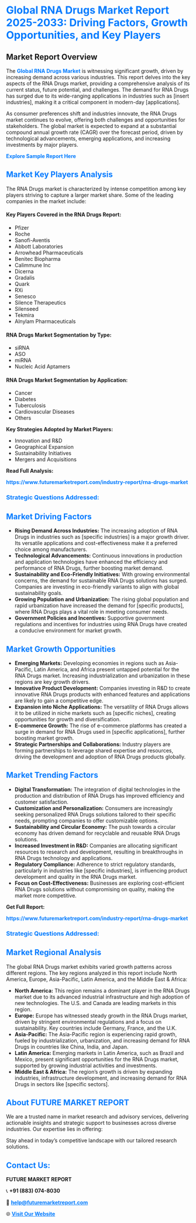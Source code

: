 <h1 style="color: #007BFF;">Global RNA Drugs Market Report 2025-2033: Driving Factors, Growth Opportunities, and Key Players</h1>

<section id="overview">
<h2>Market Report Overview</h2>
<p>The <a href="https://www.futuremarketreport.com/industry-report/rna-drugs-market" style="color: #007BFF; text-decoration: none;"><strong>Global RNA Drugs Market</strong></a> is witnessing significant growth, driven by increasing demand across various industries. This report delves into the key aspects of the RNA Drugs market, providing a comprehensive analysis of its current status, future potential, and challenges. The demand for RNA Drugs has surged due to its wide-ranging applications in industries such as [insert industries], making it a critical component in modern-day [applications].</p>
<p>As consumer preferences shift and industries innovate, the RNA Drugs market continues to evolve, offering both challenges and opportunities for stakeholders. The global market is expected to expand at a substantial compound annual growth rate (CAGR) over the forecast period, driven by technological advancements, emerging applications, and increasing investments by major players.</p>
</section>

<section id="overview">
<p><a href="https://www.futuremarketreport.com/request-sample/reportId=58209" style="color: #007BFF; text-decoration: none;"><strong>Explore Sample Report Here</strong></a></p>
</section>

<section id="key-players">
<h2 style="color: #007BFF;">Market Key Players Analysis</h2>
<p>The RNA Drugs market is characterized by intense competition among key players striving to capture a larger market share. Some of the leading companies in the market include:</p>
<h4>Key Players Covered in the RNA Drugs Report:</h4>
<ul><li>Pfizer</li><li>Roche</li><li>Sanofi-Aventis</li><li>Abbott Laboratories</li><li>Arrowhead Pharmaceuticals</li><li>Benitec Biopharma</li><li>Calimmune Inc</li><li>Dicerna</li><li>Gradalis</li><li>Quark</li><li>RXi</li><li>Senesco</li><li>Silence Therapeutics</li><li>Silenseed</li><li>Tekmira</li><li>Alnylam Pharmaceuticals</li></ul>
<h4>RNA Drugs Market Segmentation by Type:</h4>
<ul><li>siRNA</li><li>ASO</li><li>miRNA</li><li>Nucleic Acid Aptamers</li></ul>

<h4>RNA Drugs Market Segmentation by Application:</h4>
<ul><li>Cancer</li><li>Diabetes</li><li>Tuberculosis</li><li>Cardiovascular Diseases</li><li>Others</li></ul>
<p><strong>Key Strategies Adopted by Market Players:</strong></p>
<ul>
<li>Innovation and R&D</li>
<li>Geographical Expansion</li>
<li>Sustainability Initiatives</li>
<li>Mergers and Acquisitions</li>
</ul>
</section>

<section>
<p><strong>Read Full Analysis: </strong></p><a href="https://www.futuremarketreport.com/industry-report/rna-drugs-market" style="color: #007BFF; text-decoration: none;"><strong>https://www.futuremarketreport.com/industry-report/rna-drugs-market</strong></a>
<h3 style="color: #007BFF;">Strategic Questions Addressed:</h3>
</section>

<section id="driving-factors">
<h2 style="color: #007BFF;">Market Driving Factors</h2>
<ul>
<li><strong>Rising Demand Across Industries:</strong> The increasing adoption of RNA Drugs in industries such as [specific industries] is a major growth driver. Its versatile applications and cost-effectiveness make it a preferred choice among manufacturers.</li>
<li><strong>Technological Advancements:</strong> Continuous innovations in production and application technologies have enhanced the efficiency and performance of RNA Drugs, further boosting market demand.</li>
<li><strong>Sustainability and Eco-Friendly Initiatives:</strong> With growing environmental concerns, the demand for sustainable RNA Drugs solutions has surged. Companies are investing in eco-friendly variants to align with global sustainability goals.</li>
<li><strong>Growing Population and Urbanization:</strong> The rising global population and rapid urbanization have increased the demand for [specific products], where RNA Drugs plays a vital role in meeting consumer needs.</li>
<li><strong>Government Policies and Incentives:</strong> Supportive government regulations and incentives for industries using RNA Drugs have created a conducive environment for market growth.</li>
</ul>
</section>

<section id="growth-opportunities">
<h2 style="color: #007BFF;">Market Growth Opportunities</h2>
<ul>
<li><strong>Emerging Markets:</strong> Developing economies in regions such as Asia-Pacific, Latin America, and Africa present untapped potential for the RNA Drugs market. Increasing industrialization and urbanization in these regions are key growth drivers.</li>
<li><strong>Innovative Product Development:</strong> Companies investing in R&D to create innovative RNA Drugs products with enhanced features and applications are likely to gain a competitive edge.</li>
<li><strong>Expansion into Niche Applications:</strong> The versatility of RNA Drugs allows it to be utilized in niche markets such as [specific niches], creating opportunities for growth and diversification.</li>
<li><strong>E-commerce Growth:</strong> The rise of e-commerce platforms has created a surge in demand for RNA Drugs used in [specific applications], further boosting market growth.</li>
<li><strong>Strategic Partnerships and Collaborations:</strong> Industry players are forming partnerships to leverage shared expertise and resources, driving the development and adoption of RNA Drugs products globally.</li>
</ul>
</section>

<section id="trending-factors">
<h2 style="color: #007BFF;">Market Trending Factors</h2>
<ul>
<li><strong>Digital Transformation:</strong> The integration of digital technologies in the production and distribution of RNA Drugs has improved efficiency and customer satisfaction.</li>
<li><strong>Customization and Personalization:</strong> Consumers are increasingly seeking personalized RNA Drugs solutions tailored to their specific needs, prompting companies to offer customizable options.</li>
<li><strong>Sustainability and Circular Economy:</strong> The push towards a circular economy has driven demand for recyclable and reusable RNA Drugs solutions.</li>
<li><strong>Increased Investment in R&D:</strong> Companies are allocating significant resources to research and development, resulting in breakthroughs in RNA Drugs technology and applications.</li>
<li><strong>Regulatory Compliance:</strong> Adherence to strict regulatory standards, particularly in industries like [specific industries], is influencing product development and quality in the RNA Drugs market.</li>
<li><strong>Focus on Cost-Effectiveness:</strong> Businesses are exploring cost-efficient RNA Drugs solutions without compromising on quality, making the market more competitive.</li>
</ul>
</section>

<section>
<p><strong>Get Full Report: </strong></p><a href="https://www.futuremarketreport.com/industry-report/rna-drugs-market" style="color: #007BFF; text-decoration: none;"><strong>https://www.futuremarketreport.com/industry-report/rna-drugs-market</strong></a>
<h3 style="color: #007BFF;">Strategic Questions Addressed:</h3>
</section>


<section id="regional-analysis">
<h2 style="color: #007BFF;">Market Regional Analysis</h2>
<p>The global RNA Drugs market exhibits varied growth patterns across different regions. The key regions analyzed in this report include North America, Europe, Asia-Pacific, Latin America, and the Middle East & Africa:</p>
<ul>
<li><strong>North America:</strong> This region remains a dominant player in the RNA Drugs market due to its advanced industrial infrastructure and high adoption of new technologies. The U.S. and Canada are leading markets in this region.</li>
<li><strong>Europe:</strong> Europe has witnessed steady growth in the RNA Drugs market, driven by stringent environmental regulations and a focus on sustainability. Key countries include Germany, France, and the U.K.</li>
<li><strong>Asia-Pacific:</strong> The Asia-Pacific region is experiencing rapid growth, fueled by industrialization, urbanization, and increasing demand for RNA Drugs in countries like China, India, and Japan.</li>
<li><strong>Latin America:</strong> Emerging markets in Latin America, such as Brazil and Mexico, present significant opportunities for the RNA Drugs market, supported by growing industrial activities and investments.</li>
<li><strong>Middle East & Africa:</strong> The region’s growth is driven by expanding industries, infrastructure development, and increasing demand for RNA Drugs in sectors like [specific sectors].</li>
</ul>
</section>

<footer>
<h2 style="color: #007BFF;">About FUTURE MARKET REPORT</h2>
<p>We are a trusted name in market research and advisory services, delivering actionable insights and strategic support to businesses across diverse industries. Our expertise lies in offering:</p>

<p>Stay ahead in today’s competitive landscape with our tailored research solutions.</p>

<h2 style="color: #007BFF;">Contact Us:</h2>
<p><strong>FUTURE MARKET REPORT</strong></p>
<p>📞 <strong>+91 (883) 074-8030</strong></p>
<p>📧 <strong><a href="mailto:help@futuremarketreport.com" style="color: #007BFF;">help@futuremarketreport.com</a></strong></p>
<p>🌐 <strong><a href="https://www.futuremarketreport.com/" style="color: #007BFF;">Visit Our Website</a></strong></p>
</footer>